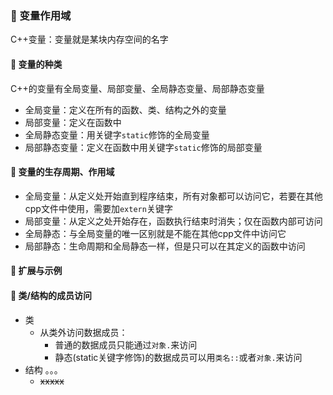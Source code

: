 ### 🐋 变量作用域
C++变量：变量就是某块内存空间的名字
#### 🍎 变量的种类
C++的变量有全局变量、局部变量、全局静态变量、局部静态变量
* 全局变量：定义在所有的函数、类、结构之外的变量
* 局部变量：定义在函数中
* 全局静态变量：用关键字`static`修饰的全局变量
* 局部静态变量：定义在函数中用关键字`static`修饰的局部变量
#### 🍎 变量的生存周期、作用域
* 全局变量：从定义处开始直到程序结束，所有对象都可以访问它，若要在其他cpp文件中使用，需要加`extern`关键字
* 局部变量：从定义之处开始存在，函数执行结束时消失；仅在函数内部可访问
* 全局静态：与全局变量的唯一区别就是不能在其他cpp文件中访问它
* 局部静态：生命周期和全局静态一样，但是只可以在其定义的函数中访问
#### 🐋 扩展与示例
#### 🍎 类/结构的成员访问
* 类 
    * 从类外访问数据成员：  
         * 普通的数据成员只能通过`对象.`来访问
         * 静态(static关键字修饰)的数据成员可以用`类名::`或者`对象.`来访问
* 结构 。。。
    * ~~xxxxx~~
